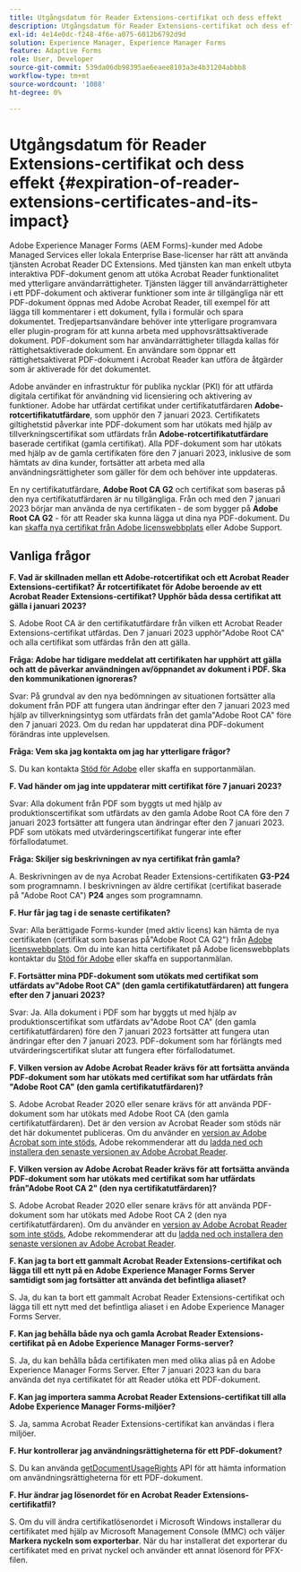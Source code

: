 ```yaml
---
title: Utgångsdatum för Reader Extensions-certifikat och dess effekt
description: Utgångsdatum för Reader Extensions-certifikat och dess effekt
exl-id: 4e14e0dc-f248-4f6e-a075-6012b6792d9d
solution: Experience Manager, Experience Manager Forms
feature: Adaptive Forms
role: User, Developer
source-git-commit: 539da06db98395ae6eaee8103a3e4b31204abbb8
workflow-type: tm+mt
source-wordcount: '1088'
ht-degree: 0%

---
```



# Utgångsdatum för Reader Extensions-certifikat och dess effekt {#expiration-of-reader-extensions-certificates-and-its-impact}

Adobe Experience Manager Forms (AEM Forms)-kunder med Adobe Managed Services eller lokala Enterprise Base-licenser har rätt att använda tjänsten Acrobat Reader DC Extensions. Med tjänsten kan man enkelt utbyta interaktiva PDF-dokument genom att utöka Acrobat Reader funktionalitet med ytterligare användarrättigheter. Tjänsten lägger till användarrättigheter i ett PDF-dokument och aktiverar funktioner som inte är tillgängliga när ett PDF-dokument öppnas med Adobe Acrobat Reader, till exempel för att lägga till kommentarer i ett dokument, fylla i formulär och spara dokumentet. Tredjepartsanvändare behöver inte ytterligare programvara eller plugin-program för att kunna arbeta med upphovsrättsaktiverade dokument. PDF-dokument som har användarrättigheter tillagda kallas för rättighetsaktiverade dokument. En användare som öppnar ett rättighetsaktiverat PDF-dokument i Acrobat Reader kan utföra de åtgärder som är aktiverade för det dokumentet.

Adobe använder en infrastruktur för publika nycklar (PKI) för att utfärda digitala certifikat för användning vid licensiering och aktivering av funktioner. Adobe har utfärdat certifikat under certifikatutfärdaren **Adobe-rotcertifikatutfärdare**, som upphör den 7 januari 2023. Certifikatets giltighetstid påverkar inte PDF-dokument som har utökats med hjälp av tillverkningscertifikat som utfärdats från **Adobe-rotcertifikatutfärdare** baserade certifikat (gamla certifikat). Alla PDF-dokument som har utökats med hjälp av de gamla certifikaten före den 7 januari 2023, inklusive de som hämtats av dina kunder, fortsätter att arbeta med alla användningsrättigheter som gäller för dem och behöver inte uppdateras.

En ny certifikatutfärdare, **Adobe Root CA G2** och certifikat som baseras på den nya certifikatutfärdaren är nu tillgängliga. Från och med den 7 januari 2023 börjar man använda de nya certifikaten - de som bygger på **Adobe Root CA G2** - för att Reader ska kunna lägga ut dina nya PDF-dokument.  Du kan [skaffa nya certifikat från Adobe licenswebbplats](https://licensing.adobe.com/) eller Adobe Support.

## Vanliga frågor

**F. Vad är skillnaden mellan ett Adobe-rotcertifikat och ett Acrobat Reader Extensions-certifikat? Är rotcertifikatet för Adobe beroende av ett Acrobat Reader Extensions-certifikat? Upphör båda dessa certifikat att gälla i januari 2023?**

S. Adobe Root CA är den certifikatutfärdare från vilken ett Acrobat Reader Extensions-certifikat utfärdas. Den 7 januari 2023 upphör&quot;Adobe Root CA&quot; och alla certifikat som utfärdas från den att gälla.

**Fråga: Adobe har tidigare meddelat att certifikaten har upphört att gälla och att de påverkar användningen av/öppnandet av dokument i PDF. Ska den kommunikationen ignoreras?**

Svar: På grundval av den nya bedömningen av situationen fortsätter alla dokument från PDF att fungera utan ändringar efter den 7 januari 2023 med hjälp av tillverkningsintyg som utfärdats från det gamla&quot;Adobe Root CA&quot; före den 7 januari 2023. Om du redan har uppdaterat dina PDF-dokument förändras inte upplevelsen.

**Fråga: Vem ska jag kontakta om jag har ytterligare frågor?**

S. Du kan kontakta [Stöd för Adobe](https://experienceleague.adobe.com/?support-solution=Experience+Manager#support) eller skaffa en supportanmälan.

**F. Vad händer om jag inte uppdaterar mitt certifikat före 7 januari 2023?**

Svar: Alla dokument från PDF som byggts ut med hjälp av produktionscertifikat som utfärdats av den gamla Adobe Root CA före den 7 januari 2023 fortsätter att fungera utan ändringar efter den 7 januari 2023. PDF som utökats med utvärderingscertifikat fungerar inte efter förfallodatumet.

**Fråga: Skiljer sig beskrivningen av nya certifikat från gamla?**

A. Beskrivningen av de nya Acrobat Reader Extensions-certifikaten **G3-P24** som programnamn. I beskrivningen av äldre certifikat (certifikat baserade på &quot;Adobe Root CA&quot;) **P24** anges som programnamn.

**F. Hur får jag tag i de senaste certifikaten?**

Svar: Alla berättigade Forms-kunder (med aktiv licens) kan hämta de nya certifikaten (certifikat som baseras på&quot;Adobe Root CA G2&quot;) från [Adobe licenswebbplats](https://licensing.adobe.com/). Om du inte kan hitta certifikatet på Adobe licenswebbplats kontaktar du [Stöd för Adobe](https://experienceleague.adobe.com/?support-solution=Experience+Manager&amp;lang=en#support) eller skaffa en supportanmälan.

**F. Fortsätter mina PDF-dokument som utökats med certifikat som utfärdats av&quot;Adobe Root CA&quot; (den gamla certifikatutfärdaren) att fungera efter den 7 januari 2023?**

Svar: Ja. Alla dokument i PDF som har byggts ut med hjälp av produktionscertifikat som utfärdats av&quot;Adobe Root CA&quot; (den gamla certifikatutfärdaren) före den 7 januari 2023 fortsätter att fungera utan ändringar efter den 7 januari 2023. PDF-dokument som har förlängts med utvärderingscertifikat slutar att fungera efter förfallodatumet.

**F. Vilken version av Adobe Acrobat Reader krävs för att fortsätta använda PDF-dokument som har utökats med certifikat som har utfärdats från &quot;Adobe Root CA&quot; (den gamla certifikatutfärdaren)?**

S. Adobe Acrobat Reader 2020 eller senare krävs för att använda PDF-dokument som har utökats med Adobe Root CA (den gamla certifikatutfärdaren). Det är den version av Acrobat Reader som stöds när det här dokumentet publiceras. Om du använder en [version av Adobe Acrobat som inte stöds](https://helpx.adobe.com/support/programs/eol-matrix.html), Adobe rekommenderar att du [ladda ned och installera den senaste versionen av Adobe Acrobat Reader](https://get.adobe.com/reader/).

**F. Vilken version av Adobe Acrobat Reader krävs för att fortsätta använda PDF-dokument som har utökats med certifikat som har utfärdats från&quot;Adobe Root CA 2&quot; (den nya certifikatutfärdaren)?**

S. Adobe Acrobat Reader 2020 eller senare krävs för att använda PDF-dokument som har utökats med Adobe Root CA 2 (den nya certifikatutfärdaren). Om du använder en [version av Adobe Acrobat Reader som inte stöds](https://helpx.adobe.com/support/programs/eol-matrix.html), Adobe rekommenderar att du [ladda ned och installera den senaste versionen av Adobe Acrobat Reader](https://get.adobe.com/reader/).

**F. Kan jag ta bort ett gammalt Acrobat Reader Extensions-certifikat och lägga till ett nytt på en Adobe Experience Manager Forms Server samtidigt som jag fortsätter att använda det befintliga aliaset?**

S. Ja, du kan ta bort ett gammalt Acrobat Reader Extensions-certifikat och lägga till ett nytt med det befintliga aliaset i en Adobe Experience Manager Forms Server.

**F. Kan jag behålla både nya och gamla Acrobat Reader Extensions-certifikat på en Adobe Experience Manager Forms-server?**

S. Ja, du kan behålla båda certifikaten men med olika alias på en Adobe Experience Manager Forms Server. Efter 7 januari 2023 kan du bara använda det nya certifikatet för att Reader utöka ett PDF-dokument.

**F. Kan jag importera samma Acrobat Reader Extensions-certifikat till alla Adobe Experience Manager Forms-miljöer?**

S. Ja, samma Acrobat Reader Extensions-certifikat kan användas i flera miljöer.

**F. Hur kontrollerar jag användningsrättigheterna för ett PDF-dokument?**

S. Du kan använda [getDocumentUsageRights](https://experienceleague.adobe.com/docs/experience-manager-65/forms/developer-reference/programming-aem-forms-jee/java-api-quick-start-code-examples/acrobat-reader-dc-extensions-service.html?lang=en#quick-start-soap-mode-retrieving-credential-information-using-the-java-api) API för att hämta information om användningsrättigheterna för ett PDF-dokument.

**F. Hur ändrar jag lösenordet för en Acrobat Reader Extensions-certifikatfil?**

S. Om du vill ändra certifikatlösenordet i Microsoft Windows installerar du certifikatet med hjälp av Microsoft Management Console (MMC) och väljer **Markera nyckeln som exporterbar**. När du har installerat det exporterar du certifikatet med en privat nyckel och använder ett annat lösenord för PFX-filen.


<!-- 
## Applying the certificates {#obtaning-and-applying-the-certificates} 

You can choose one of the following paths to apply latest certificates:

* [Updating certificates for an AEM Forms on JEE environment](#Updating-and-Applying-certificates-for-an-AEM-Forms-on-JEE-environment) 
* [Updating certificates for an AEM Forms on OSGi environment](#Updating-and-applying-certificates-for-an-AEM-Forms-on-OSGi-environment)

>[!NOTE]
>
>The document uses the term certificates and credentials interchangeably.

### Pre-requisites {#Pre-requisites}

Updating the certificates requires using actions available on AEM Forms administrator console and Reader Extension APIs provided by AEM Forms. The document is intended for users and administrators with knowledge of using Adobe Experience Manger Forms APIs. Before you start, ensure that: 

* the user has administrator rights on underlying AEM Forms environment. 
* the user has setup the [development environment](https://experienceleague.adobe.com/docs/experience-manager-65/developing/devtools/howto-projects-eclipse.html) and has access to it.
* [obtain the certificates](#obtain-the-certificates).


### Obtain the certificates {#obtain-the-certificates}

The Rights credential is delivered as a digital certificate that contains the public key, the private key, and the password used to access the credential.

If your organization purchases a production version of Reader Extensions, the production Rights credential is delivered by Adobe Licensing Website (LWS). A production Rights credential is unique to your organization and can enable the specific usage rights that you require.

If you obtained Reader Extensions through a partner or software provider who integrated Reader Extensions into their software, the Rights credential is provided to you by that partner who, in turn, receives this credential from Adobe.

>[!NOTE]
>
>The Rights credential cannot be used for typical document signing or assertion of identity. For these applications, you can use a self-sign certificate or acquire an identity certificate from a Certificate Authority (CA).

The following types of Rights credentials are available:

**Customer Evaluation**: A credential with a short validity period that is provided to customers who want to evaluate Reader Extensions. Usage rights applied to documents using this credential expire when the credential expires. This type of credential is valid only for two to three months.

**Production**: A credential with a long validity period that is provided to customers who purchased the full product. Production credentials are unique to each customer but can be installed on multiple systems.

If you have already used certificates to reader extend PDF files, download a production certificate from [Adobe Licensing Website (LWS)](https://licensing.adobe.com/).

### Applying certificates for an AEM Forms on JEE environment {#Updating-and-Applying-certificates-for-an-AEM-Forms-on-JEE-environment} 

Applying new certificates on AEM Forms on JEE stack requires importing new credentials and applying usage rights. You can use admin console to import credentials and AEM Forms Reader Extension APIs to apply usage rights. 

#### Import and configure credentials 

You can use the Trust Store Management pages to import a new credential. The Trust Store may contain more than one Reader Extensions credential. Designate one of those credentials as the default Reader Extensions credential. The default credential is used when a Workbench user is unable to determine which credential to use during process creation. These rules apply to default credentials:

* If you import a Reader Extensions credential and the Trust Store contains no other Reader Extensions credentials, it is set as the default.
* If you import a Reader Extensions credential with the Default option selected, the default type is removed from an existing default credential. The imported credential becomes the default.
* You cannot delete a default Reader Extensions credential. To delete the default credential, first set another credential as the default. An exception to this rule is that if there is only one credential, you can delete it even though it is the default.
* You cannot update a default Reader Extensions credential.

To import the credentials: 

1. In administration console, click Settings > Trust Store Management > Local Credentials.
1. Click Import and, under Trust Store Type, select Acrobat Reader DC extensions Credential.
1. (Optional) To indicate that this credential is the default credential to use with Acrobat Reader DC extensions, select Default.
1. In the Alias box, type an identifier for the credential. This identifier is used as the display name for the credential in Acrobat Reader DC extensions. This alias is also used to access the credential programmatically using the AEM forms SDK.
1. Click Choose File to locate the credential, type the password of the credential, and then click OK.

If the error message "Failed to import credential due to either incorrect file format, or incorrect password" appears, verify that the password is valid.

You can also import and delete credentials programmatically. (See [Programming with AEM forms](../../developing/credentials.md).)

<!-- ### Remove usage rights from existing rights-enabled PDF documents

Remove usage rights from existing rights-enabled PDF documents before applying usage rights with latest credentials. AEM Forms on JEE provides APIs to remove usage rights. For detailed instructions, see [Removing Usage Rights from PDF Documents](../../developing/assigning-usage-rights.md#removing-usage-rights-from-pdf-documents).

To remove usage rights for AEM Forms on JEE processes developed in Workbench, see [Workbench Help](https://helpx.adobe.com/content/dam/help/en/experience-manager/6-5/forms/pdf/WorkbenchHelp.pdf). 

#### Apply the usage rights to PDF documents 

After importing new credentials, you can apply usage rights to PDF documents using the Acrobat Reader DC extensions Java Client API and web service.  For details, see [Applying Usage Rights to PDF Documents](../../developing/assigning-usage-rights.md#applying-usage-rights-to-pdf-documents). 


### Applying certificates for an AEM Forms on OSGi environment {#Updating-and-applying-certificates-for-an-AEM-Forms-on-OSGi-environment}

Applying new certificates on AEM Forms on OSGi stack requires importing new credentials and applying usage rights. You can use admin console to import credentials and AEM Forms Reader Extension APIs to apply usage rights. 

#### Import credentials {#Import-credentials}

In an AEM Forms on OSGi environment, a Reader Extension credential is associated with fd-service user. Before adding credentials for fd-user key store, perform the following steps to create a key store: 

1. Log in to your AEM Author instance as an Administrator.
1. Go to **[!UICONTROL Tools]**> **[!UICONTROL Security]**>**[!UICONTROL Users]**.
1. Scroll down the list of users until you find fd-service user account.
1. Click **[!UICONTROL fd-service]** user.
1. Click keystore tab.
1. Click **[!UICONTROL Create KeyStore]**.
1. Set the KeyStore Access Password and save your settings to create the KeyStore password.

After creating the key-store, add credentials to fd-service user. The following video explains the steps: 

>[!VIDEO](https://images-tv.adobe.com/mpcv3/5577/8db8e554-f04b-4fae-8108-b9b5e0eb03ad_1627925794.854x480at800_h264.mp4)

The following command list the details of the pfx file. Before running the command, navigate to the directory that contains the .pfx file.

`keytool -v -list -storetype pkcs12 -keystore [name of your .pfx file]`

For example, keytool -v -list -storetype pkcs12 -keystore 1005566.pfx where 1005566.pfx is the name of my pfx file

<!-- ### Remove usage rights from existing rights-enabled PDF documents

Remove usage rights from existing rights-enabled PDF documents before applying usage rights with latest credentials. You can remove the usage rights for a document by invoking the removeUsageRights API from within the docAssuranceServiceAPI. For detailed information, see [Remove Usage Rights](/help/forms/using/aem-document-services-programmatically.md#removing-usage-rights) document.

#### Apply the usage rights to PDF documents 

To apply usage rights in an AEM Forms on OSGi environment, Create custom OSGi service to usage rights to the documents. You can also create a servlet with a POST method to return the reader extended PDF to the user. For detailed instructions, see [Applying Reader Extensions](https://experienceleague.adobe.com/docs/experience-manager-learn/forms/document-services/apply-reader-extension-rights-to-pdf.html).  -->
